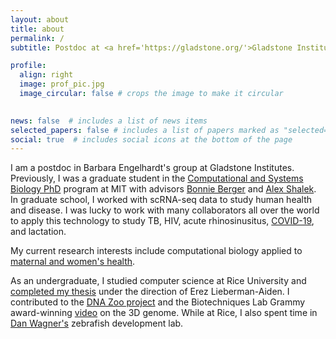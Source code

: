 ```yaml
---
layout: about
title: about
permalink: /
subtitle: Postdoc at <a href='https://gladstone.org/'>Gladstone Institutes</a> in Barbara Engelhardt's research group.

profile:
  align: right
  image: prof_pic.jpg
  image_circular: false # crops the image to make it circular
  

news: false  # includes a list of news items
selected_papers: false # includes a list of papers marked as "selected={true}"
social: true  # includes social icons at the bottom of the page
---
```


I am a postdoc in Barbara Engelhardt's group at Gladstone Institutes. Previously, I was a graduate student in the [Computational and Systems Biology PhD](csbphd.mit.edu) program at MIT with advisors [Bonnie Berger](https://people.csail.mit.edu/bab/) and [Alex Shalek](https://shaleklab.com/). In graduate school, I worked with scRNA-seq data to study human health and disease. I was lucky to work with many collaborators all over the world to apply this technology to study TB, HIV, acute rhinosinusitus, [COVID-19](https://chemistry.mit.edu/chemistry-news/researchers-identify-cells-likely-targeted-by-covid-19-virus/), and lactation.

My current research interests include computational biology applied to [maternal and women's health](https://news.mit.edu/2021/sarah-nyquist-reproductive-health-0617). 

As an undergraduate, I studied computer science at Rice University and [completed my thesis](https://csprofiles.rice.edu/2016/04/28/snyquist/ ) under the direction of Erez Lieberman-Aiden. I contributed to the [DNA Zoo project](https://www.dnazoo.org/) and the Biotechniques Lab Grammy award-winning [video](https://www.youtube.com/watch?v=dES-ozV65u4 ) on the 3D genome. While at Rice, I also spent time in [Dan Wagner's](https://profiles.rice.edu/faculty/daniel-wagner) zebrafish development lab.
